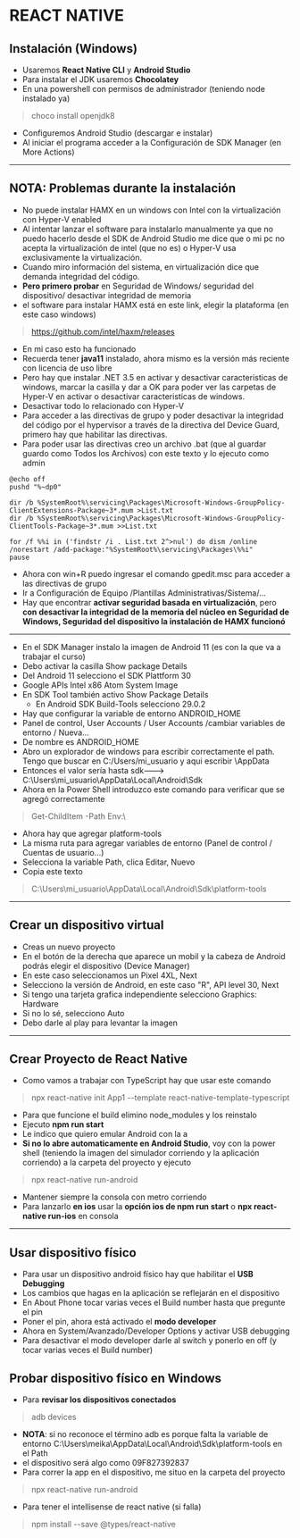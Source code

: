 # REACT NATIVE 

## Instalación (Windows)

- Usaremos **React Native CLI** y **Android Studio**
- Para instalar el JDK usaremos **Chocolatey**
- En una powershell con permisos de administrador (teniendo node instalado ya)

> choco install openjdk8

- Configuremos Android Studio (descargar e instalar)
- Al iniciar el programa acceder a la Configuración de SDK Manager (en More Actions)
-------

## NOTA: Problemas durante la instalación

- No puede instalar HAMX en un windows con Intel con la virtualización con Hyper-V enabled
- Al intentar lanzar el software para instalarlo manualmente ya que no puedo hacerlo desde el SDK de Android Studio me dice que o mi pc no acepta la virtualización de intel (que no es) o Hyper-V usa exclusivamente la virtualización.
- Cuando miro información del sistema, en virtualización dice que demanda integridad del código.
- **Pero primero probar** en Seguridad de Windows/ seguridad del dispositivo/ desactivar integridad de memoria
- el software para instalar HAMX está en este link, elegir la plataforma (en este caso windows)

> https://github.com/intel/haxm/releases

- En mi caso esto ha funcionado
- Recuerda tener **java11** instalado, ahora mismo es la versión más reciente con licencia de uso libre 
- Pero hay que instalar .NET 3.5 en activar y desactivar caracteristicas de windows, marcar la casilla y dar a OK para poder ver las carpetas de Hyper-V en activar o desactivar caracteristicas de windows.
- Desactivar todo lo relacionado con Hyper-V
- Para acceder a las directivas de grupo y poder desactivar la integridad del código por el hypervisor a través de la directiva del Device Guard, primero hay que habilitar las directivas.
- Para poder usar las directivas creo un archivo .bat (que al guardar guardo como Todos los Archivos) con este texto y lo ejecuto como admin

~~~
@echo off 
pushd "%~dp0" 

dir /b %SystemRoot%\servicing\Packages\Microsoft-Windows-GroupPolicy-ClientExtensions-Package~3*.mum >List.txt 
dir /b %SystemRoot%\servicing\Packages\Microsoft-Windows-GroupPolicy-ClientTools-Package~3*.mum >>List.txt 

for /f %%i in ('findstr /i . List.txt 2^>nul') do dism /online /norestart /add-package:"%SystemRoot%\servicing\Packages\%%i" 
pause
~~~

- Ahora con win+R puedo ingresar el comando gpedit.msc para acceder a las directivas de grupo
- Ir a Configuración de Equipo /Plantillas Administrativas/Sistema/...
- Hay que encontrar **activar seguridad basada en virtualización**, pero **con desactivar la integridad de la memoria del núcleo en Seguridad de Windows, Seguridad del dispositivo la instalación de HAMX funcionó**
-------

- En el SDK Manager instalo la imagen de Android 11 (es con la que va a trabajar el curso)
- Debo activar la casilla Show package Details
- Del Android 11 selecciono el SDK Plattform 30
- Google APIs Intel x86 Atom System Image
- En SDK Tool también activo Show Package Details
  -  En Android SDK Build-Tools selecciono  29.0.2
- Hay que configurar la variable de entorno ANDROID_HOME
- Panel de control, User Accounts / User Accounts /cambiar variables de entorno /  Nueva...
- De nombre es ANDROID_HOME
- Abro un explorador de windows para escribir correctamente el path. Tengo que buscar en C:/Users/mi_usuario   y aqui escribir \AppData
- Entonces el valor sería hasta sdk---> C:\Users\mi_usuario\AppData\Local\Android\Sdk
- Ahora en la Power Shell introduzco este comando para verificar que se agregó correctamente

> Get-ChildItem -Path Env:\

- Ahora hay que agregar platform-tools 
- La misma ruta para agregar variables de entorno (Panel de control / Cuentas de usuario...)
- Selecciona la variable Path, clica Editar, Nuevo
- Copia este texto

>C:\Users\mi_usuario\AppData\Local\Android\Sdk\platform-tools
------

## Crear un dispositivo virtual

- Creas un nuevo proyecto
- En el botón de la derecha que aparece un mobil y la cabeza de Android podrás elegir el dispositivo (Device Manager)
- En este caso seleccionamos un Pixel 4XL, Next
- Selecciono la versión de Android, en este caso "R", API level 30, Next
- Si tengo una tarjeta grafica independiente selecciono Graphics: Hardware
- Si no lo sé, selecciono Auto
- Debo darle al play para levantar la imagen
----

## Crear Proyecto de React Native

- Como vamos a trabajar con TypeScript hay que usar este comando

> npx react-native init App1 --template react-native-template-typescript

- Para que funcione el build elimino node_modules y los reinstalo
- Ejecuto **npm run start**
- Le indico que quiero emular Android con la a
- **Si no lo abre automaticamente en Android Studio**, voy con la power shell (teniendo la imagen del simulador corriendo y la aplicación corriendo) a la carpeta del proyecto y ejecuto

> npx react-native run-android 

- Mantener siempre la consola con metro corriendo
- Para lanzarlo **en ios** usar la **opción ios de npm run start** o **npx react-native run-ios** en consola
-----

## Usar dispositivo físico

- Para usar un dispositivo android físico hay que habilitar el **USB Debugging**
- Los cambios que hagas en la aplicación se reflejarán en el dispositivo
- En About Phone tocar varias veces el Build number hasta que pregunte el pin
- Poner el pin, ahora está activado el **modo developer**
- Ahora en System/Avanzado/Developer Options y activar USB debugging
- Para desactivar el modo developer darle al switch y ponerlo en off (y tocar varias veces el Build number)
  
## Probar dispositivo físico en Windows

- Para **revisar los dispositivos conectados**

> adb devices

- **NOTA**: si no reconoce el término adb es porque falta la variable de entorno C:\Users\meika\AppData\Local\Android\Sdk\platform-tools en el Path
- el dispositivo será algo como 09F827392837
- Para correr la app en el dispositivo, me situo en la carpeta del proyecto

> npx react-native run-android

- Para tener el intellisense de react native (si falla)

> npm install --save @types/react-native